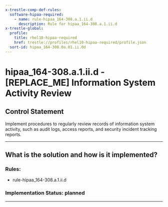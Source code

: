 ```yaml
---
x-trestle-comp-def-rules:
  software-hipaa-required:
    - name: rule-hipaa_164-308.a.1.ii.d
      description: Rule for hipaa_164-308.a.1.ii.d
x-trestle-global:
  profile:
    title: rhel10-hipaa-required
    href: trestle://profiles/rhel10-hipaa-required/profile.json
  sort-id: hipaa_164-308.0a.01.ii.0d
---
```


# hipaa_164-308.a.1.ii.d - \[REPLACE_ME\] Information System Activity Review

## Control Statement

Implement procedures to regularly review records of information system activity, such as audit logs, access
reports, and security incident tracking reports.

______________________________________________________________________

## What is the solution and how is it implemented?

<!-- For implementation status enter one of: implemented, partial, planned, alternative, not-applicable -->

<!-- Note that the list of rules under ### Rules: is read-only and changes will not be captured after assembly to JSON -->

<!-- Add control implementation description here for control: hipaa_164-308.a.1.ii.d -->

### Rules:

  - rule-hipaa_164-308.a.1.ii.d

### Implementation Status: planned

______________________________________________________________________
